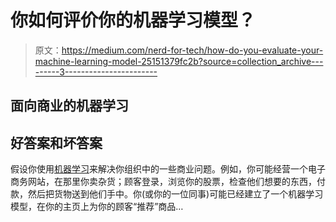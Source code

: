 # 你如何评价你的机器学习模型？

> 原文：<https://medium.com/nerd-for-tech/how-do-you-evaluate-your-machine-learning-model-25151379fc2b?source=collection_archive---------3----------------------->

## 面向商业的机器学习

## 好答案和坏答案

假设你使用[机器学习](https://medium.com/on-technology/tagged/machine-learning)来解决你组织中的一些商业问题。例如，你可能经营一个电子商务网站，在那里你卖杂货；顾客登录，浏览你的股票，检查他们想要的东西，付款，然后把货物送到他们手中。你(或你的一位同事)可能已经建立了一个机器学习模型，在你的主页上为你的顾客“推荐”商品…